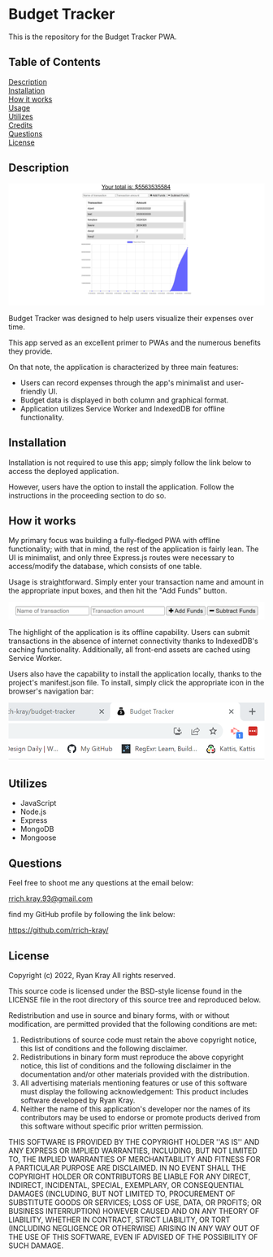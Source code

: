 # Budget Tracker

This is the repository for the Budget Tracker PWA.

## Table of Contents

[Description](#description)  
[Installation](#installation)  
[How it works](#how-it-works)  
[Usage](#usage)  
[Utilizes](#utilizes)  
[Credits](#credits)  
[Questions](#questions)  
[License](#license)

## Description

![main screenshot](./public/images/screen1.png)

Budget Tracker was designed to help users visualize their expenses over time.

This app served as an excellent primer to PWAs and the numerous benefits they provide.

On that note, the application is characterized by three main features:

- Users can record expenses through the app's minimalist and user-friendly UI.
- Budget data is displayed in both column and graphical format.
- Application utilizes Service Worker and IndexedDB for offline functionality.

## Installation

Installation is not required to use this app; simply follow the link below to access the deployed application.

However, users have the option to install the application. Follow the instructions in the proceeding section to do so.

## How it works

My primary focus was building a fully-fledged PWA with offline functionality; with that in mind, the rest of the application is fairly lean. The UI is minimalist, and only three Express.js routes were necessary to access/modify the database, which consists of one table.

Usage is straightforward. Simply enter your transaction name and amount in the appropriate input boxes, and then hit the "Add Funds" button.

![main screenshot](./public/images/screen32.png)

The highlight of the application is its offline capability. Users can submit transactions in the absence of internet connectivity thanks to IndexedDB's caching functionality. Additionally, all front-end assets are cached using Service Worker.

Users also have the capability to install the application locally, thanks to the project's manifest.json file. To install, simply click the appropriate icon in the browser's navigation bar:

![main screenshot](./public/images/screen3.png)

## Utilizes

- JavaScript
- Node.js
- Express
- MongoDB
- Mongoose

## Questions

Feel free to shoot me any questions at the email below:

rrich.kray.93@gmail.com

find my GitHub profile by following the link below:

https://github.com/rrich-kray/

## License

Copyright (c) 2022, Ryan Kray
All rights reserved.

This source code is licensed under the BSD-style license found in the LICENSE file in the root directory of this source tree and reproduced below.

Redistribution and use in source and binary forms, with or without modification, are permitted provided that the following conditions are met:

1. Redistributions of source code must retain the above copyright notice, this list of conditions and the following disclaimer.
2. Redistributions in binary form must reproduce the above copyright notice, this list of conditions and the following disclaimer in the documentation and/or other materials provided with the distribution.
3. All advertising materials mentioning features or use of this software must display the following acknowledgement: This product includes software developed by Ryan Kray.
4. Neither the name of this application's developer nor the names of its contributors may be used to endorse or promote products derived from this software without specific prior written permission.

THIS SOFTWARE IS PROVIDED BY THE COPYRIGHT HOLDER ''AS IS'' AND ANY EXPRESS OR IMPLIED WARRANTIES, INCLUDING, BUT NOT LIMITED TO, THE IMPLIED WARRANTIES OF MERCHANTABILITY AND FITNESS FOR A PARTICULAR PURPOSE ARE DISCLAIMED. IN NO EVENT SHALL THE COPYRIGHT HOLDER OR CONTRIBUTORS BE LIABLE FOR ANY DIRECT, INDIRECT, INCIDENTAL, SPECIAL, EXEMPLARY, OR CONSEQUENTIAL DAMAGES (INCLUDING, BUT NOT LIMITED TO, PROCUREMENT OF SUBSTITUTE GOODS OR SERVICES; LOSS OF USE, DATA, OR PROFITS; OR BUSINESS INTERRUPTION) HOWEVER CAUSED AND ON ANY THEORY OF LIABILITY, WHETHER IN CONTRACT, STRICT LIABILITY, OR TORT (INCLUDING NEGLIGENCE OR OTHERWISE) ARISING IN ANY WAY OUT OF THE USE OF THIS SOFTWARE, EVEN IF ADVISED OF THE POSSIBILITY OF SUCH DAMAGE.
